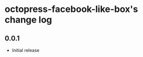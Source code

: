 octopress-facebook-like-box's change log
========================================

0.0.1
-----

- Initial release